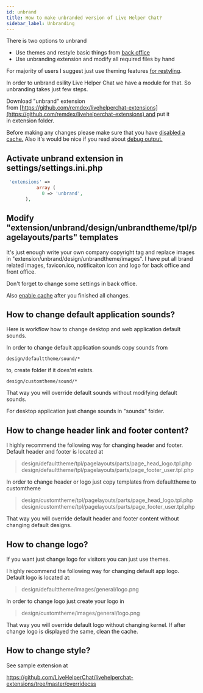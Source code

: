 ```yaml
---
id: unbrand
title: How to make unbranded version of Live Helper Chat?
sidebar_label: Unbranding
---
```


There is two options to unbrand

*   Use themes and restyle basic things from [back office](theme.md)
*   Use unbranding extension and modify all required files by hand

For majority of users I suggest just use theming features [for restyling](theme.md).

In order to unbrand esility Live Helper Chat we have a module for that. So unbranding takes just few steps.

Download "unbrand" extension from [https://github.com/remdex/livehelperchat-extensions](https://github.com/remdex/livehelperchat-extensions) and put it in extension folder.

Before making any changes please make sure that you have [disabled a cache.](debug.md#disabling-cache) Also it's would be nice if you read about [debug output.](debug.md#enabling-debug-output)

## Activate unbrand extension in settings/settings.ini.php

```php
 'extensions' =>  
           array (  
             0 => 'unbrand',  
       ),
```
 
## Modify "extension/unbrand/design/unbrandtheme/tpl/pagelayouts/parts" templates

It's just enough write your own company copyright tag and replace images in "extension/unbrand/design/unbrandtheme/images". I have put all brand related images, favicon.ico, notificaiton icon and logo for back office and front office.

Don't forget to change some settings in back office.

Also [enable cache](debug.md#disabling-cache) after you finished all changes.

## How to change default application sounds?

Here is workflow how to change desktop and web application default sounds.

In order to change default application sounds copy sounds from

`design/defaulttheme/sound/*`

to, create folder if it does'nt exists.

`design/customtheme/sound/*`

That way you will override default sounds without modifying default sounds.

For desktop application just change sounds in "sounds" folder.

## How to change header link and footer content?
I highly recommend the following way for changing header and footer. Default header and footer is located at

> design/defaulttheme/tpl/pagelayouts/parts/page_head_logo.tpl.php
> design/defaulttheme/tpl/pagelayouts/parts/page_footer_user.tpl.php

In order to change header or logo just copy templates from defaulttheme to customtheme

 > design/customtheme/tpl/pagelayouts/parts/page_head_logo.tpl.php
 > design/customtheme/tpl/pagelayouts/parts/page_footer_user.tpl.php​

That way you will override default header and footer content without changing default designs.

## How to change logo?

If you want just change logo for visitors you can just use themes.

I highly recommend the following way for changing default app logo. Default logo is located at:

 > design/defaulttheme/images/general/logo.png

In order to change logo just create your logo in

 > design/customtheme/images/general/logo.png

That way you will override default logo without changing kernel. If after change logo is displayed the same, clean the cache.

## How to change style?

See sample extension at

https://github.com/LiveHelperChat/livehelperchat-extensions/tree/master/overridecss
